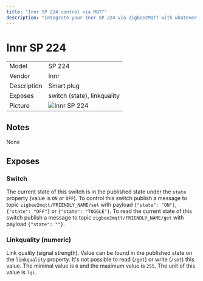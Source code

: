 ```yaml
---
title: "Innr SP 224 control via MQTT"
description: "Integrate your Innr SP 224 via Zigbee2MQTT with whatever smart home infrastructure you are using without the vendors bridge or gateway."
---
```


<!-- !!!! -->
<!-- ATTENTION: This file is auto-generated through docgen! -->
<!-- You can only edit the "## Notes"-Section. -->
<!-- !!!! -->

# Innr SP 224

|     |     |
|-----|-----|
| Model | SP 224  |
| Vendor  | Innr  |
| Description | Smart plug |
| Exposes | switch (state), linkquality |
| Picture | ![Innr SP 224](https://psi-4ward.github.io/zigbee2mqtt-docs/images/devices/SP-224.jpg) |


## Notes

None



## Exposes

### Switch 
The current state of this switch is in the published state under the `state` property (value is `ON` or `OFF`).
To control this switch publish a message to topic `zigbee2mqtt/FRIENDLY_NAME/set` with payload `{"state": "ON"}`, `{"state": "OFF"}` or `{"state": "TOGGLE"}`.
To read the current state of this switch publish a message to topic `zigbee2mqtt/FRIENDLY_NAME/get` with payload `{"state": ""}`.

### Linkquality (numeric)
Link quality (signal strength).
Value can be found in the published state on the `linkquality` property.
It's not possible to read (`/get`) or write (`/set`) this value.
The minimal value is `0` and the maximum value is `255`.
The unit of this value is `lqi`.

